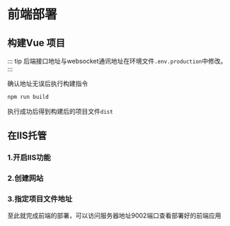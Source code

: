 # 前端部署

## 构建Vue 项目

::: tip
后端接口地址与websocket通讯地址在环境文件`.env.production`中修改。
:::

确认地址无误后执行构建指令

```bash
npm run build
```

执行成功后得到构建后的项目文件`dist`

## 在IIS托管

### 1.开启IIS功能

### 2.创建网站

### 3.指定项目文件地址

至此就完成前端的部署，可以访问服务器地址9002端口查看部署好的前端应用

